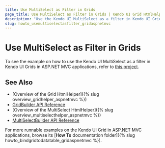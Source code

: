 ```yaml
---
title: Use MultiSelect as Filter in Grids
page_title: Use MultiSelect as Filter in Grids | Kendo UI Grid HtmlHelper
description: "Use the Kendo UI MultiSelect as a filter in Kendo UI Grids in ASP.NET MVC applications."
slug: howto_usemultiselectasfilter_gridaspnetmvc
---
```


# Use MultiSelect as Filter in Grids

To see the example on how to use the Kendo UI MultiSelect as a filter in Kendo UI Grids in ASP.NET MVC applications, refer to [this project](https://github.com/telerik/ui-for-aspnet-mvc-examples/tree/master/grid/grid-multiselect-filter).

## See Also

* [Overview of the Grid HtmlHelper]({% slug overview_gridhelper_aspnetmvc %})
* [GridBuilder API Reference](/aspnet-mvc/api/Kendo.Mvc.UI.Fluent/GridBuilder)
* [Overview of the MultiSelect HtmlHelper]({% slug overview_multiselecthelper_aspnetmvc %})
* [MultiSelectBuilder API Reference](/aspnet-mvc/api/Kendo.Mvc.UI.Fluent/MultiSelectBuilder)

For more runnable examples on the Kendo UI Grid in ASP.NET MVC applications, browse its [**How To** documentation folder]({% slug howto_bindgridtodatatable_gridaspnetmvc %}).
